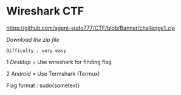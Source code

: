 # Wireshark CTF

https://github.com/agent-sudo777/CTF/blob/Banner/challenge1.zip

*Download the zip file*

```Difficulty : very easy```

1 *Desktop* = Use wireshark for finding flag

2 *Android* = Use Termshark (Termux)

Flag format : sudo{sometext}
